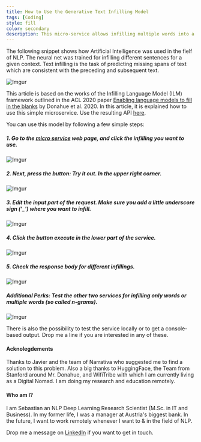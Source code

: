 ```yaml
---
title: How to Use the Generative Text Infilling Model
tags: [Coding]
style: fill
color: secondary
description: This micro-service allows infilling multiple words into a context. This article explains how to use it.
---
```


The following snippet shows how Artificial Intelligence was used in the fielf of NLP. The neural net was trained for infilling different sentences for a given context. Text infilling is the task of predicting missing spans of text which are consistent with the preceding and subsequent text.

![Imgur](https://i.imgur.com/Qh0FFjN.png)

This article is based on the works of the Infilling Language Model (ILM) framework outlined in the ACL 2020 paper [Enabling language models to fill in the blanks](https://arxiv.org/abs/2005.05339) by Donahue et al. 2020. In this article, it is explained how to use this simple microservice. Use the resulting API [here](https://ilmapi.uc.r.appspot.com/docs).

You can use this model by following a few simple steps:

##### 1. Go to the [micro service](https://ilmapi.uc.r.appspot.com/docs) web page, and click the infilling you want to use.

![Imgur](https://i.imgur.com/6qahkrz.png)

##### 2. Next, press the button: Try it out. In the upper right corner.

![Imgur](https://i.imgur.com/ZEFlPMo.png)

##### 3. Edit the input part of the request. Make sure you add a little underscore sign ('_') where you want to infill.

![Imgur](https://i.imgur.com/PKLDThM.png)

##### 4. Click the button execute in the lower part of the service.

![Imgur](https://i.imgur.com/bpa8iFq.png)

##### 5. Check the response body for different infillings. 

![Imgur](https://i.imgur.com/O7D5ulg.png)

##### Additional Perks: Test the other two services for infilling only words or multiple words (so called n-grams).

![Imgur](https://i.imgur.com/3QrIP7R.png)

There is also the possibility to test the service locally or to get a console-based output. Drop me a line if you are interested in any of these.

#### Acknolegdements

Thanks to Javier and the team of Narrativa who suggested me to find a solution to this problem. Also a big thanks to HuggingFace, the Team from Stanford around Mr. Donahue, and WifiTribe with which I am currently living as a Digital Nomad. I am doing my research and education remotely.

#### Who am I?

I am Sebastian an NLP Deep Learning Research Scientist (M.Sc. in IT and Business). In my former life, I was a manager at Austria's biggest bank. In the future, I want to work remotely whenever I want to & in the field of NLP.

Drop me a message on [LinkedIn](https://www.linkedin.com/in/sebastianduerr/) if you want to get in touch.
